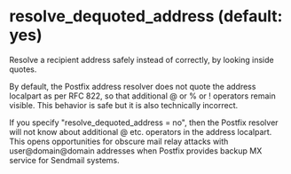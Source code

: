 # resolve_dequoted_address (default: yes)
 Resolve a recipient address safely instead of correctly, by
looking inside quotes. 


 By default, the Postfix address resolver does not quote the
address localpart as per RFC 822, so that additional @ or % or !
operators remain visible. This behavior is safe but it is also
technically incorrect. 


 If you specify "resolve\_dequoted\_address = no", then
the Postfix
resolver will not know about additional @ etc. operators in the
address localpart. This opens opportunities for obscure mail relay
attacks with user@domain@domain addresses when Postfix provides
backup MX service for Sendmail systems. 



